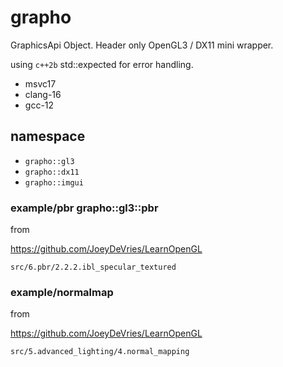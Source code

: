 # grapho

GraphicsApi Object.
Header only OpenGL3 / DX11 mini wrapper.

using `c++2b` std::expected for error handling.

- msvc17
- clang-16
- gcc-12

## namespace

- `grapho::gl3`
- `grapho::dx11`
- `grapho::imgui`

### example/pbr grapho::gl3::pbr

from

https://github.com/JoeyDeVries/LearnOpenGL

`src/6.pbr/2.2.2.ibl_specular_textured`

### example/normalmap

from

https://github.com/JoeyDeVries/LearnOpenGL

`src/5.advanced_lighting/4.normal_mapping`

